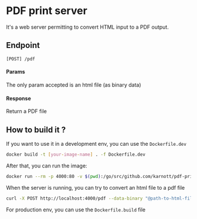 # PDF print server

It's a web server permitting to convert HTML input to a PDF output.

## Endpoint

```
[POST] /pdf
```

#### Params

The only param accepted is an html file (as binary data)

#### Response

Return a PDF file


## How to build it ?

If you want to use it in a development env, you can use the `Dockerfile.dev`

```bash
docker build -t [your-image-name] . -f Dockerfile.dev
```

After that, you can run the image:

```bash
docker run --rm -p 4000:80 -v $(pwd):/go/src/github.com/karnott/pdf-print-server [your-image-name] go run main.go
```

When the server is running, you can try to convert an html file to a pdf file

```bash
curl -X POST http://localhost:4000/pdf --data-binary "@path-to-html-file" -o test.pdf
```

For production env, you can use the `Dockerfile.build` file

